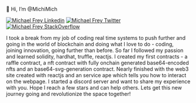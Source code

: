 

👋 Hi, I’m @MichiMich

<a href="https://www.linkedin.com/in/michael-frey-b07192234/" rel="nofollow"><img src="https://camo.githubusercontent.com/a80d00f23720d0bc9f55481cfcd77ab79e141606829cf16ec43f8cacc7741e46/68747470733a2f2f696d672e736869656c64732e696f2f62616467652f4c696e6b6564496e2d3030373742353f7374796c653d666f722d7468652d6261646765266c6f676f3d6c696e6b6564696e266c6f676f436f6c6f723d7768697465" alt="Michael Frey Linkedin" data-canonical-src="https://img.shields.io/badge/LinkedIn-0077B5?style=for-the-badge&amp;logo=linkedin&amp;logoColor=white" style="max-width: 100%;"></a>
<a href="https://twitter.com/michimich054" rel="nofollow"><img src="https://camo.githubusercontent.com/5d03c86f6a75f7cbe80d135d9162fbf6dc46a31253cf30a8e9bb8279b4d574d3/68747470733a2f2f696d672e736869656c64732e696f2f62616467652f547769747465722d3144413146323f7374796c653d666f722d7468652d6261646765266c6f676f3d74776974746572266c6f676f436f6c6f723d7768697465" alt="Michael Frey Twitter" data-canonical-src="https://img.shields.io/badge/Twitter-1DA1F2?style=for-the-badge&amp;logo=twitter&amp;logoColor=white" style="max-width: 100%;"></a>
<a href="https://stackoverflow.com/users/8933844/michi-mich" rel="nofollow"><img src="https://camo.githubusercontent.com/85d2cf964c0f89eea92af0345b3aecb87c098f2ba5324f8617f5486adffe0c32/68747470733a2f2f696d672e736869656c64732e696f2f62616467652f537461636b4f766572666c6f772d4634383032343f7374796c653d666f722d7468652d6261646765266c6f676f3d737461636b6f766572666c6f77266c6f676f436f6c6f723d7768697465" alt="Michael Frey StackOverflow" data-canonical-src="https://img.shields.io/badge/StackOverflow-F48024?style=for-the-badge&amp;logo=stackoverflow&amp;logoColor=white" style="max-width: 100%;"></a>

I took a break from my job of coding real time systems to push further and going in the world of blockchain and doing what I love to do - coding, joining innovation, going further than before. So far I followed my passion and learned solidity, hardhat, truffle, reactjs. I created my first contracts - a raffle contract, a nft contract with fully onchain generated base64-encoded nfts and an base64-svg-generation contract. 
Nearly finished with the web3 site created with reactjs and an service ape which tells you how to interact on the webpage.
 I started a discord server and want to share my experience with you. Hope I reach a few stars and can help others. Lets get this new journey going and revolutionize the space together!



<!---
MichiMich/MichiMich is a ✨ special ✨ repository because its `README.md` (this file) appears on your GitHub profile.
You can click the Preview link to take a look at your changes.
--->
